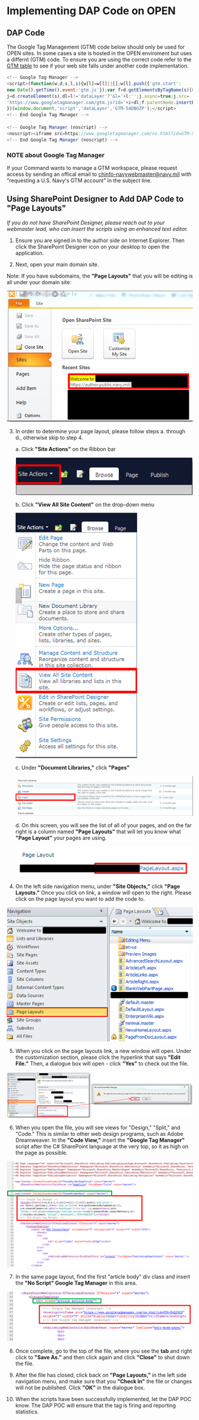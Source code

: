 # Implementing DAP Code on OPEN

## DAP Code
The Google Tag Management (GTM) code below should only be used for OPEN sites. In some cases a site is hosted in the OPEN enviroment but uses a differnt (GTM) code. To ensure you are using the correct code refer to the [GTM table](https://github.com/usnavy/DAP-Implementation/blob/master/GTM-table.md) to see if your web site falls under another code implementation. 

```javascript
<!-- Google Tag Manager -->
<script>(function(w,d,s,l,i){w[l]=w[l]||[];w[l].push({'gtm.start':
new Date().getTime(),event:'gtm.js'});var f=d.getElementsByTagName(s)[0],
j=d.createElement(s),dl=l!='dataLayer'?'&l='+l:'';j.async=true;j.src=
'https://www.googletagmanager.com/gtm.js?id='+i+dl;f.parentNode.insertBefore(j,f);
})(window,document,'script','dataLayer','GTM-54DBGZP');</script>
<!-- End Google Tag Manager -->

<!-- Google Tag Manager (noscript) -->
<noscript><iframe src=https://www.googletagmanager.com/ns.html?id=GTM-54DBGZP height="0" width="0" style="display:none;visibility:hidden"></iframe></noscript>
<!-- End Google Tag Manager (noscript) -->
```

### NOTE about Google Tag Manager
If your Command wants to manage a GTM workspace, please request access by sending an offical email to chinfo-navywebmaster@navy.mil with "requesting a U.S. Navy's GTM account" in the subject line.

## Using SharePoint Designer to Add DAP Code to "Page Layouts"
*If you do not have SharePoint Designer, please reach out to your webmaster lead, who can insert the scripts using an enhanced text editor.*
  
  1. Ensure you are signed in to the author side on Internet Explorer. Then click the SharePoint Designer icon on your desktop to open the application.
  
  2. Next, open your main domain site.
  
  Note: If you have subdomains, the **"Page Layouts"** that you will be editing is all under your domain site:
  
  ![alt text](https://github.com/Photomate78/DAP-Implementation/blob/master/images/image-1.PNG "Logo Title Text 1")
  
  
  3. In order to determine your page layout, please follow steps a. through d., otherwise skip to step 4.
     
     a. Click **"Site Actions"** on the Ribbon bar
     
      ![alt text](https://github.com/Photomate78/DAP-Implementation/blob/master/images/image-2.PNG "Logo Title Text 2")
     
     b. Click **"View All Site Content"** on the drop-down menu
     
      ![alt text](https://github.com/Photomate78/DAP-Implementation/blob/master/images/image-3.PNG "Logo Title Text 3")
     
     c. Under **"Document Libraries,"** click **"Pages"**
     
     ![alt text](https://github.com/Photomate78/DAP-Implementation/blob/master/images/image-4.PNG "Logo Title Text 4")
     
     d. On this screen, you will see the list of all of your pages, and on the far right is a column named **"Page Layouts"** that will let you know what **"Page Layout"** your pages are using.
     
     ![alt text](https://github.com/Photomate78/DAP-Implementation/blob/master/images/image-5.PNG "Logo Title Text 5")
  
  4. On the left side navigation menu, under **"Site Objects,"** click **"Page Layouts."** Once you click on link, a window will open to the right. Please click on the page layout you want to add the code to.
  
  ![alt text](https://github.com/Photomate78/DAP-Implementation/blob/master/images/image-6.PNG "Logo Title Text 6")
  
  5. When you click on the page layouts link, a new window will open. Under the customization section, please click the hyperlink that says **"Edit File."** Then, a dialogue box will open - click **"Yes"** to check out the file. 
  
  ![alt text](https://github.com/Photomate78/DAP-Implementation/blob/master/images/image-7.PNG "Logo Title Text 7")
  
  6. When you open the file, you will see views for "Design," "Split," and "Code." This is similar to other web design programs, such as Adobe Dreamweaver. In the **"Code View,"** insert the **"Google Tag Manager"** script after the C# SharePoint language at the very top, so it as high on the page as possible. 
  
  ![alt text](https://github.com/Photomate78/DAP-Implementation/blob/master/images/image-8.PNG "Logo Title Text 8")
  
  7. In the same page layout, find the first "article body" div class and insert the **"No Script" Google Tag Manager** in this area.
  
  ![alt text](https://github.com/Photomate78/DAP-Implementation/blob/master/images/image-9.PNG "Logo Title Text 9")
  
  8. Once complete, go to the top of the file, where you see the **tab** and right click to **"Save As."** and then click again and click **"Close"** to shut down the file. 
  
  9. After the file has closed, click back on **"Page Layouts,"** in the left side navigation menu, and make sure that you **"Check In"** the file or changes will not be published. Click **"OK"** in the dialogue box. 
  
 10. When the scripts have been successfully implemented, let the DAP POC know. The DAP POC will ensure that the tag is firing and reporting statistics.  
  
